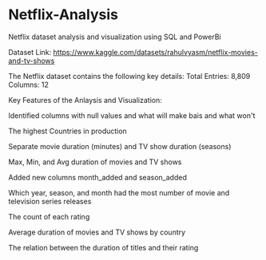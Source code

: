 # Netflix-Analysis
Netflix dataset analysis and visualization using SQL and PowerBi

Dataset Link: https://www.kaggle.com/datasets/rahulvyasm/netflix-movies-and-tv-shows

The Netflix dataset contains the following key details:
Total Entries: 8,809
Columns: 12


Key Features of the Anlaysis and Visualization:

Identified columns with null values and what will make bais and what won't

The highest Countries in production

Separate movie duration (minutes) and TV show duration (seasons)

Max, Min, and Avg duration of movies and TV shows

Added new columns month_added and season_added

Which year, season, and month had the most number of movie and television series releases

The count of each rating

Average duration of movies and TV shows by country

The relation between the duration of titles and their rating
